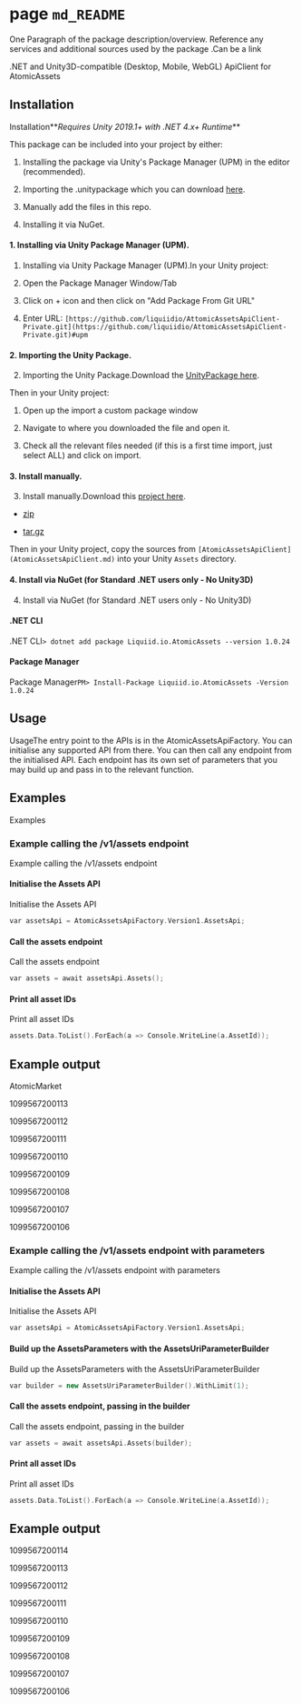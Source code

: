 # page `md_README` 

[](https://github.com/liquiidio/AtomicAssetsApiClient-Private/actions/workflows/build.yml)[](https://github.com/liquiidio/AtomicAssetsApiClient-Private/actions/workflows/test.yml)[](https://github.com/liquiidio/AtomicAssetsApiClient-Private/actions/workflows/docs.yml)[](https://github.com/liquiidio/AtomicAssetsApiClient-Private/actions/workflows/deploy.yml)

One Paragraph of the package description/overview. Reference any services and additional sources used by the package .Can be a link

.NET and Unity3D-compatible (Desktop, Mobile, WebGL) ApiClient for AtomicAssets

## Installation
Installation**_Requires Unity 2019.1+ with .NET 4.x+ Runtime_**

This package can be included into your project by either:

1. Installing the package via Unity's Package Manager (UPM) in the editor (recommended).

1. Importing the .unitypackage which you can download [here](https://github.com/liquiidio/AtomicAssetsApiClient-Private/releases/latest/download/atomicassets.unitypackage).

1. Manually add the files in this repo.

1. Installing it via NuGet.

#### 1. Installing via Unity Package Manager (UPM).
1. Installing via Unity Package Manager (UPM).In your Unity project:

1. Open the Package Manager Window/Tab

1. Click on + icon and then click on "Add Package From Git URL"

1. Enter URL: `[https://github.com/liquiidio/AttomicAssetsApiClient-Private.git](https://github.com/liquiidio/AttomicAssetsApiClient-Private.git)#upm`

#### 2. Importing the Unity Package.
2. Importing the Unity Package.Download the [UnityPackage here](https://github.com/liquiidio/AtomicAssetsApiClient-Private/releases/latest/download/atomicassets.unitypackage).

Then in your Unity project:

1. Open up the import a custom package window

1. Navigate to where you downloaded the file and open it.

1. Check all the relevant files needed (if this is a first time import, just select ALL) and click on import.

#### 3. Install manually.
3. Install manually.Download this [project here](https://github.com/liquiidio/AtomicAssetsApiClient-Private/releases/latest).

* [zip](https://github.com/liquiidio/AtomicAssetsApiClient-Private/archive/refs/tags/1.0.35.zip)

* [tar.gz](https://github.com/liquiidio/AtomicAssetsApiClient-Private/archive/refs/tags/1.0.35.tar.gz)

Then in your Unity project, copy the sources from `[AtomicAssetsApiClient](AtomicAssetsApiClient.md)` into your Unity `Assets` directory.

#### 4. Install via NuGet (for Standard .NET users only - No Unity3D)
4. Install via NuGet (for Standard .NET users only - No Unity3D)
#### .NET CLI
.NET CLI`> dotnet add package Liquiid.io.AtomicAssets --version 1.0.24`

#### Package Manager
Package Manager`PM> Install-Package Liquiid.io.AtomicAssets -Version 1.0.24`

## Usage
UsageThe entry point to the APIs is in the AtomicAssetsApiFactory. You can initialise any supported API from there. You can then call any endpoint from the initialised API. Each endpoint has its own set of parameters that you may build up and pass in to the relevant function.

## Examples
Examples

### Example calling the /v1/assets endpoint
Example calling the /v1/assets endpoint

#### Initialise the Assets API
Initialise the Assets API
```cpp
var assetsApi = AtomicAssetsApiFactory.Version1.AssetsApi;
```

#### Call the assets endpoint
Call the assets endpoint
```cpp
var assets = await assetsApi.Assets();
```

#### Print all asset IDs
Print all asset IDs
```cpp
assets.Data.ToList().ForEach(a => Console.WriteLine(a.AssetId));
```

## Example output

AtomicMarket

1099567200113 <br/>

1099567200112 <br/>

1099567200111

1099567200110 <br/>

1099567200109 <br/>

1099567200108

1099567200107

1099567200106

### Example calling the /v1/assets endpoint with parameters
Example calling the /v1/assets endpoint with parameters

#### Initialise the Assets API
Initialise the Assets API
```cpp
var assetsApi = AtomicAssetsApiFactory.Version1.AssetsApi;
```

#### Build up the AssetsParameters with the AssetsUriParameterBuilder
Build up the AssetsParameters with the AssetsUriParameterBuilder
```cpp
var builder = new AssetsUriParameterBuilder().WithLimit(1);
```

#### Call the assets endpoint, passing in the builder
Call the assets endpoint, passing in the builder
```cpp
var assets = await assetsApi.Assets(builder);
```

#### Print all asset IDs
Print all asset IDs
```cpp
assets.Data.ToList().ForEach(a => Console.WriteLine(a.AssetId));
```

## Example output

1099567200114

1099567200113

1099567200112

1099567200111

1099567200110

1099567200109

1099567200108

1099567200107

1099567200106

